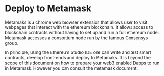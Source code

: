 # Deploy to Metamask

Metamaks is a chrome web browser extension that allows user to visit webpages that interact with the ethereum blockchain. It allows access to blockchain contracts without having to set up and run a full ethereum node. Metamask accesses a consortium node run by the famous Consensys group.

In principle, using the Ethereum Studio IDE one can write and test smart contracts, develop front-ends and deploy to Metamaks. It is beyond the scope of this document on how to prepare your web3 enabled Dapps to run in Metamask. However you can consult the metamask document: 

